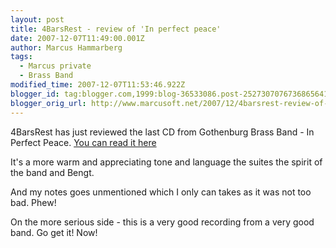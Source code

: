 ```yaml
---
layout: post
title: 4BarsRest - review of 'In perfect peace'
date: 2007-12-07T11:49:00.001Z
author: Marcus Hammarberg
tags:
  - Marcus private
  - Brass Band
modified_time: 2007-12-07T11:53:46.922Z
blogger_id: tag:blogger.com,1999:blog-36533086.post-2527307076736865641
blogger_orig_url: http://www.marcusoft.net/2007/12/4barsrest-review-of-in-perfect-peace.html
---
```


4BarsRest has just reviewed the last CD from Gothenburg Brass Band - In Perfect
Peace. [You can read it here](http://www.4barsrest.com/reviews/cds/cd344.asp)

It's a more warm and appreciating tone and language the suites the spirit of the band and Bengt.

And my notes goes unmentioned which I only can takes as it was not too bad. Phew!

On the more serious side - this is a very good recording from a very good band. Go get it! Now!
